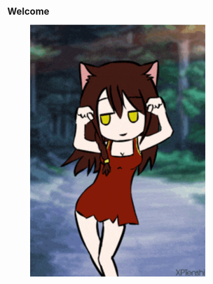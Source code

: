 ## Welcome
<div id="header" align="center">
  <img src="https://github.com/Tuakyas223/Tuakyas223/blob/main/everlasting-summer-%D0%B1%D0%B5%D1%81%D0%BA%D0%BE%D0%BD%D0%B5%D1%87%D0%BD%D0%BE%D0%B5-%D0%BB%D0%B5%D1%82%D0%BE.gif?raw=true" width="400"/>
</div>
